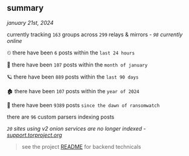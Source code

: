 
## summary
_january 21st, 2024_

currently tracking `163` groups across `299` relays & mirrors - _`98` currently online_

⏲ there have been `6` posts within the `last 24 hours`

🦈 there have been `107` posts within the `month of january`

🪐 there have been `889` posts within the `last 90 days`

🏚 there have been `107` posts within the `year of 2024`

🦕 there have been `9389` posts `since the dawn of ransomwatch`

there are `96` custom parsers indexing posts

_`20` sites using v2 onion services are no longer indexed - [support.torproject.org](https://support.torproject.org/onionservices/v2-deprecation/)_

> see the project [README](https://github.com/joshhighet/ransomwatch#ransomwatch--) for backend technicals
